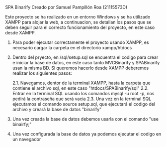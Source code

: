 SPA Binarify
Creado por Samuel Pampillón Roa (21115573D)

Este proyecto se ha realizado en un entorno Windows y se ha utilizado XAMPP para alojar la web, a continuacion, se detallan los pasos 
que se deben seguir para el correcto funcionamiento del proyecto, en este caso desde XAMPP.

1. Para poder ejecutar correctamente el proyecto usando XAMPP, es necesario cargar la carpeta en el directorio xampp/htdocs
2. Dentro del pryecto, en /sql/setup.sql se encuentra el codigo para crear e iniciar la base de datos, en este caso tanto MVCBinarify y SPABinarify usan la misma BD. Si queremos hacerlo desde XAMPP deberemos realizar los siguientes pasos:

	2.1. Navegamos, dentor de la terminal XAMPP, hasta la carpeta que contiene el archivo sql, en este caso "htdocs/SPABinarify/sql"
	2.2. Entrar en la terminal SQL usando los comandos mysql -u root -p, nos pedirá la contraseña que será vacia
	2.3. Una vez en la terminal SQL ejecutamos el comando source setup.sql, que ejecutará el codigo del archivo y creará la base de datos "binarify"
	
3. Una vez creada la base de datos debemos usarla con el comando "use binairfy;"

4. Una vez configurada la base de datos ya podemos ejecutar el codigo en un navegador
